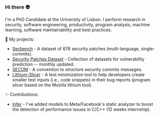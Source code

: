 ### Hi there 👽

I'm a PhD Candidate at the University of Lisbon. I perform research in security, software engineering, productivity, program analysis, machine learning, software maintainability and best practices.  

🍵 My projects:
- [Secbench](https://tqrg.github.io/secbench/) - A dataset of 676 security patches (mutli-language, single-commits). 
- [Security Patches Dataset](https://github.com/TQRG/security-patches-dataset) - Collection of datasets for vulnerability prediction -- monthly updated. 
- [SECOM](https://github.com/TQRG/secom) - A convention to structure security commits messages.
- [Lithium-Slicer](https://github.com/sofiaoreis/lithium-slicer) - A test minimization tool to help developers create smaller test inputs (i.e., code snippets) in their bug reports (program slicer based on the Mozilla lithium tool).

✨ Contributions:
- [Infer](https://github.com/facebook/infer/commits?author=sofiaoreis) - I've added models to Meta/Facebook's static analyzer to boost the detection of performance issues in C/C++ (12 weeks internship).
